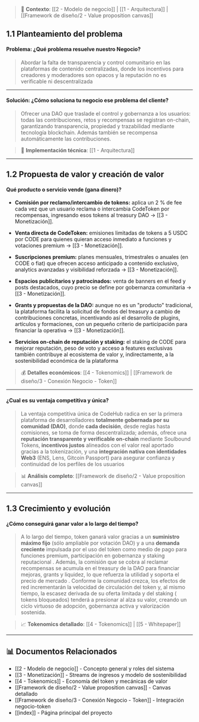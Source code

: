 > 🔗 **Contexto**: [[2 - Modelo de negocio]] | [[1 - Arquitectura]] | [[Framework de diseño/2 - Value proposition canvas]]

## 1.1 Planteamiento del problema
#### Problema: ¿Qué problema resuelve nuestro Negocio?

>Abordar la falta de transparencia y control comunitario en las plataformas de contenido centralizadas, donde los incentivos para creadores y moderadores son opacos y la reputación no es verificable ni descentralizada
---
#### Solución: ¿Cómo soluciona tu negocio ese problema del cliente?

>Ofrecer una DAO que traslade el control y gobernanza a los usuarios: todas las contribuciones, retos y recompensas se registran on-chain, garantizando transparencia, propiedad y trazabilidad mediante tecnología blockchain. Además también se recompensa automáticamente las contribuciones.

> 🔧 **Implementación técnica**: [[1 - Arquitectura]]

---

## 1.2 Propuesta de valor y creación de valor
#### Qué producto o servicio vende (gana dinero)?

- **Comisión por reclamo/intercambio de tokens:** aplica un 2 % de fee cada vez que un usuario reclama o intercambia CodeToken por recompensas, ingresando esos tokens al treasury DAO → [[3 - Monetización]].
    
- **Venta directa de CodeToken:** emisiones limitadas de tokens a 5 USDC por CODE para quienes quieran acceso inmediato a funciones y votaciones premium → [[3 - Monetización]].
    
- **Suscripciones premium:** planes mensuales, trimestrales o anuales (en CODE o fiat) que ofrecen acceso anticipado a contenido exclusivo, analytics avanzadas y visibilidad reforzada → [[3 - Monetización]].
    
- **Espacios publicitarios y patrocinados:** venta de banners en el feed y posts destacados, cuyo precio se define por gobernanza comunitaria → [[3 - Monetización]].
    
- **Grants y propuestas de la DAO:** aunque no es un "producto" tradicional, la plataforma facilita la solicitud de fondos del treasury a cambio de contribuciones concretas, incentivando así el desarrollo de plugins, artículos y formaciones, con un pequeño criterio de participación para financiar la operativa → [[3 - Monetización]].
    
- **Servicios on-chain de reputación y staking:** el staking de CODE para mejorar reputación, peso de voto y acceso a features exclusivas también contribuye al ecosistema de valor y, indirectamente, a la sostenibilidad económica de la plataforma

> 💰 **Detalles económicos**: [[4 - Tokenomics]] | [[Framework de diseño/3 - Conexión Negocio - Token]]

---
#### ¿Cual es su ventaja competitiva y única?

>La ventaja competitiva única de CodeHub radica en ser la primera plataforma de desarrolladores **totalmente gobernada por su comunidad (DAO)**, donde **cada decisión**, desde reglas hasta comisiones, se toma de forma descentralizada; además, ofrece una **reputación transparente y verificable on-chain** mediante Soulbound Tokens, **incentivos justos** alineados con el valor real aportado gracias a la tokenización, y una **integración nativa con identidades Web3** (ENS, Lens, Gitcoin Passport) para asegurar confianza y continuidad de los perfiles de los usuarios

> 📊 **Análisis completo**: [[Framework de diseño/2 - Value proposition canvas]]

---
## 1.3 Crecimiento y evolución
#### ¿Cómo conseguirá ganar valor a lo largo del tiempo?

>A lo largo del tiempo, token ganará valor gracias a un **suministro máximo fijo** (sólo ampliable por votación DAO) y a una **demanda creciente** impulsada por el uso del token como medio de pago para funciones premium, participación en gobernanza y staking reputacional . Además, la comisión que se cobra al reclamar recompensas se acumula en el treasury de la DAO para financiar mejoras, grants y liquidez, lo que refuerza la utilidad y soporta el precio de mercado . Conforme la comunidad crezca, los efectos de red incrementarán la velocidad de circulación del token y, al mismo tiempo, la escasez derivada de su oferta limitada y del staking ( tokens bloqueados) tenderá a presionar al alza su valor, creando un ciclo virtuoso de adopción, gobernanza activa y valorización sostenida.

> 📈 **Tokenomics detallado**: [[4 - Tokenomics]] | [[5 - Whitepaper]]

---

## 📊 Documentos Relacionados

- [[2 - Modelo de negocio]] - Concepto general y roles del sistema
- [[3 - Monetización]] - Streams de ingresos y modelo de sostenibilidad
- [[4 - Tokenomics]] - Economía del token y mecánicas de valor
- [[Framework de diseño/2 - Value proposition canvas]] - Canvas detallado
- [[Framework de diseño/3 - Conexión Negocio - Token]] - Integración negocio-token
- [[index]] - Página principal del proyecto

